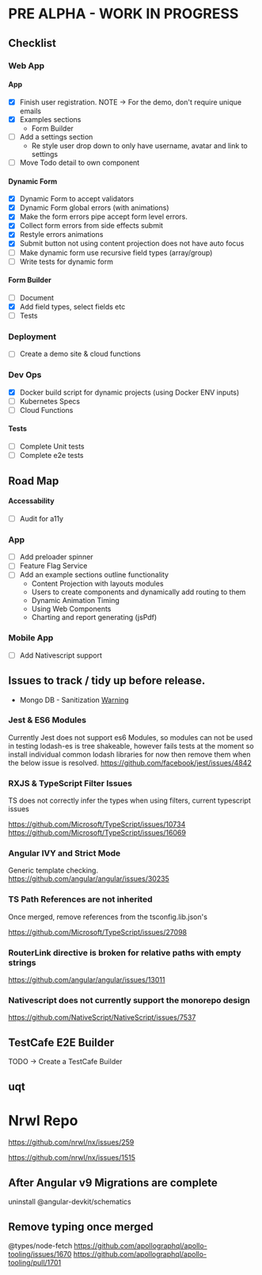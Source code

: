 # PRE ALPHA - WORK IN PROGRESS

## Checklist

### Web App

#### App

- [x] Finish user registration. NOTE -> For the demo, don't require unique emails
- [x] Examples sections
  - Form Builder
- [ ] Add a settings section
  - Re style user drop down to only have username, avatar and link to settings
- [ ] Move Todo detail to own component

#### Dynamic Form

- [x] Dynamic Form to accept validators
- [x] Dynamic Form global errors (with animations)
- [x] Make the form errors pipe accept form level errors.
- [x] Collect form errors from side effects submit
- [x] Restyle errors animations
- [x] Submit button not using content projection does not have auto focus
- [ ] Make dynamic form use recursive field types (array/group)
- [ ] Write tests for dynamic form

#### Form Builder

- [ ] Document
- [x] Add field types, select fields etc
- [ ] Tests

### Deployment

- [ ] Create a demo site & cloud functions

### Dev Ops

- [x] Docker build script for dynamic projects (using Docker ENV inputs)
- [ ] Kubernetes Specs
- [ ] Cloud Functions

#### Tests

- [ ] Complete Unit tests
- [ ] Complete e2e tests

## Road Map

#### Accessability

- [ ] Audit for a11y

### App

- [ ] Add preloader spinner
- [ ] Feature Flag Service
- [ ] Add an example sections outline functionality
  - Content Projection with layouts modules
  - Users to create components and dynamically add routing to them
  - Dynamic Animation Timing
  - Using Web Components
  - Charting and report generating (jsPdf)

### Mobile App

- [ ] Add Nativescript support

## Issues to track / tidy up before release.

- Mongo DB - Sanitization [Warning](https://github.com/mongodb-js/mongodb-core/issues/453)

### Jest & ES6 Modules

Currently Jest does not support es6 Modules, so modules can not be used in testing
lodash-es is tree shakeable, however fails tests at the moment so install individual common lodash libraries for now then remove them when
the below issue is resolved.
https://github.com/facebook/jest/issues/4842

### RXJS & TypeScript Filter Issues

TS does not correctly infer the types when using filters, current typescript issues

https://github.com/Microsoft/TypeScript/issues/10734
https://github.com/Microsoft/TypeScript/issues/16069

### Angular IVY and Strict Mode

Generic template checking.
https://github.com/angular/angular/issues/30235

### TS Path References are not inherited

Once merged, remove references from the tsconfig.lib.json's

https://github.com/Microsoft/TypeScript/issues/27098

### RouterLink directive is broken for relative paths with empty strings

https://github.com/angular/angular/issues/13011

### Nativescript does not currently support the monorepo design

https://github.com/NativeScript/NativeScript/issues/7537

## TestCafe E2E Builder

TODO -> Create a TestCafe Builder

## uqt

# Nrwl Repo

https://github.com/nrwl/nx/issues/259

https://github.com/nrwl/nx/issues/1515

## After Angular v9 Migrations are complete

uninstall @angular-devkit/schematics

## Remove typing once merged

@types/node-fetch
https://github.com/apollographql/apollo-tooling/issues/1670
https://github.com/apollographql/apollo-tooling/pull/1701
